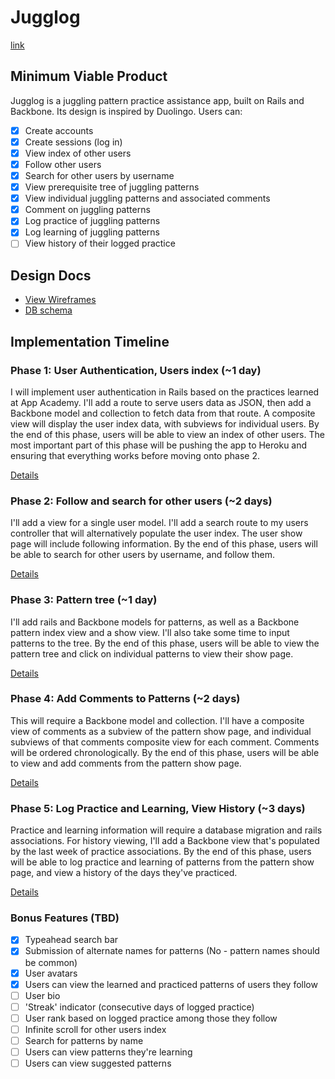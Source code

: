 # Jugglog

[link][heroku]

[heroku]: http://jugglog.com

## Minimum Viable Product
Jugglog is a juggling pattern practice assistance app, built on Rails and
Backbone. Its design is inspired by Duolingo. Users can:

<!-- This is a Markdown checklist. Use it to keep track of your progress! -->

- [x] Create accounts
- [x] Create sessions (log in)
- [x] View index of other users
- [x] Follow other users
- [x] Search for other users by username
- [x] View prerequisite tree of juggling patterns
- [x] View individual juggling patterns and associated comments
- [x] Comment on juggling patterns
- [x] Log practice of juggling patterns
- [x] Log learning of juggling patterns
- [ ] View history of their logged practice

## Design Docs
* [View Wireframes][views]
* [DB schema][schema]

[views]: ./docs/views.md
[schema]: ./docs/schema.md

## Implementation Timeline

### Phase 1: User Authentication, Users index (~1 day)
I will implement user authentication in Rails based on the practices learned at
App Academy. I'll add a route to serve users data as JSON, then add a
Backbone model and collection to fetch data from that route. A composite view
will display the user index data, with subviews for individual users. By the end
of this phase, users will be able to view an index of other users. The most
important part of this phase will be pushing the app to Heroku and ensuring that
everything works before moving onto phase 2.

[Details][phase-one]

### Phase 2: Follow and search for other users (~2 days)
I'll add a view for a single user model. I'll add a search route to my users
controller that will alternatively populate the user index. The user show page
will include following information. By the end of this phase, users will be able
to search for other users by username, and follow them.

[Details][phase-two]

### Phase 3: Pattern tree (~1 day)
I'll add rails and Backbone models for patterns, as well as a Backbone pattern
index view and a show view. I'll also take some time to input patterns to the
tree. By the end of this phase, users will be able to view the pattern tree and
click on individual patterns to view their show page.

[Details][phase-three]

### Phase 4: Add Comments to Patterns (~2 days)
This will require a Backbone model and collection. I'll have a composite view of
comments as a subview of the pattern show page, and individual subviews of that
comments composite view for each comment. Comments will be ordered
chronologically. By the end of this phase, users will be able to view and add
comments from the pattern show page.

[Details][phase-four]

### Phase 5: Log Practice and Learning, View History (~3 days)
Practice and learning information will require a database migration and rails
associations. For history viewing, I'll add a Backbone view that's populated by
the last week of practice associations. By the end of this phase, users will be
able to log practice and learning of patterns from the pattern show page, and
view a history of the days they've practiced.

[Details][phase-five]

### Bonus Features (TBD)
- [x] Typeahead search bar
- [x] Submission of alternate names for patterns (No - pattern names should be common)
- [x] User avatars
- [x] Users can view the learned and practiced patterns of users they follow
- [ ] User bio
- [ ] 'Streak' indicator (consecutive days of logged practice)
- [ ] User rank based on logged practice among those they follow
- [ ] Infinite scroll for other users index
- [ ] Search for patterns by name
- [ ] Users can view patterns they're learning
- [ ] Users can view suggested patterns

[phase-one]: ./docs/phases/phase1.md
[phase-two]: ./docs/phases/phase2.md
[phase-three]: ./docs/phases/phase3.md
[phase-four]: ./docs/phases/phase4.md
[phase-five]: ./docs/phases/phase5.md
